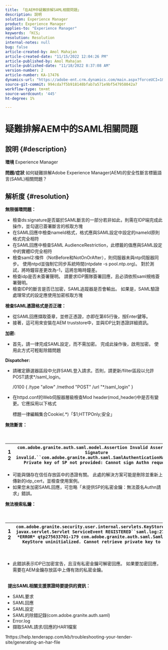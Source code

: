 ```yaml
---
title: 「在AEM中疑難排解SAML相關問題」
description: 說明
solution: Experience Manager
product: Experience Manager
applies-to: "Experience Manager"
keywords: 「KCS」
resolution: Resolution
internal-notes: null
bug: false
article-created-by: Amol Mahajan
article-created-date: "11/15/2022 12:04:26 PM"
article-published-by: Amol Mahajan
article-published-date: "11/18/2022 8:37:08 AM"
version-number: 2
article-number: KA-17476
dynamics-url: "https://adobe-ent.crm.dynamics.com/main.aspx?forceUCI=1&pagetype=entityrecord&etn=knowledgearticle&id=d025b6a0-dd64-ed11-9561-6045bd006a22"
source-git-commit: 994cda7f5b918148bfab7a571e9bf547958042a7
workflow-type: tm+mt
source-wordcount: '445'
ht-degree: 1%

---
```


# 疑難排解AEM中的SAML相關問題

## 說明 {#description}

<b>環境</b>
Experience Manager


<b>問題/症狀</b>
如何疑難排解Adobe Experience Manager(AEM)的安全性斷言標籤語言(SAML)相關問題？


## 解析度 {#resolution}


<b>無限循環問題：</b>

- 檢查ds:signature是否屬於SAML斷言的一部分若非如此，則需在IDP端完成此操作，並勾選已簽署斷言的核取方塊
- 在SAML回應中檢查nameId格式，格式應與SAML設定中設定的nameId原則格式完全相符
- 在SAML回應中檢查SAML AudienceRestriction，此標籤的值應與SAML設定中的實體ID完全相符
- 檢查saml2:條件（NotBefore和NotOnOrAfter），則伺服器未與ntp伺服器同步。 使用ntpd並強制它同步系統時間(ntpdate -s pool.ntp.org)。 對於測試，將時鐘容差更改為–1，這將忽略時鐘差。
- 檢查idp是否未簽署聲明。 請要求IDP團隊簽署回應，且必須依照saml規格簽署聲明。
- 檢查IDP的斷言是否已加密，SAML追蹤器是否會輸出。 如果是，SAML驗證處理常式的設定應使用加密核取方塊


<b>檢查SAML憑證格式是否正確：</b>

- 從SAML回應擷取簽章，並修正憑證，亦即在第65行後，按Enter鍵等。
- 接著，這可用來安裝在AEM truststore中，並與IDP比對憑證詳細資訊。


<b>加密:</b>

- 首先，請一律完成SAML設定，而不需加密。 完成此操作後，啟用加密。 使用此方式可輕鬆除錯問題


<b>Dispatcher:</b>

- 請確定篩選器區段中允許SAML登入請求。否則，請更新/filter區段以允許POST請求\*/saml_login。



   /0100 { /type &quot;allow&quot; /method &quot;POST&quot; /url &quot;\*/saml_login&quot; }


- 在httpd.conf的Web伺服器層級檢查Mod header(mod_header)中是否有變更。它應採用以下格式

   標題一律編輯集合Cookie(.\*)「$1;HTTPOnly;安全」


<b>無效斷言：</b>
<br> <br> <br>

| 1<br>2 | `com.adobe.granite.auth.saml.model.Assertion Invalid Assertion: Signature invalid.``com.adobe.granite.auth.saml.SamlAuthenticationHandler Private key of SP not provided: Cannot sign Authn request` |
| --- | --- |


- 可能與儲存在信任存放區中的憑證有關。 此處的解決方案可能是刪除並重新上傳新的idp_cert，並檢查使用案例。
- 如果您未加密SAML回應，可忽略「未提供SP的私密金鑰：無法簽名Authn請求」錯誤。


<b>無法檢索私鑰：</b>
<br> <br> <br>

| 1<br>2 | `com.adobe.granite.security.user.internal.servlets.KeyStoreManagingServlet,1121, javax.servlet.Servlet ServiceEvent REGISTERED``saml.log:27.01.2019 14:16:13.642 *ERROR* qtp275633701-179 com.adobe.granite.auth.saml.SamlAuthenticationHandler KeyStore uninitialized. Cannot retrieve private key to decrypt assertions.` |
| --- | --- |

 
- 此錯誤表示IDP已加密宣告，且沒有私密金鑰可解密回應。 如果要加密回應，需要在AEM金鑰存放區中上傳有效的私密金鑰。

<br> 
<b>提出SAML相關支援票證時要提供的資訊：</b>

- SAML要求
- SAML回應
- SAML設定
- SAML的除錯記錄(com.adobe.granite.auth.saml)
- Error.log
- 擷取SAML請求/回應的HAR1檔案


1https://help.tenderapp.com/kb/troubleshooting-your-tender-site/generating-an-har-file
